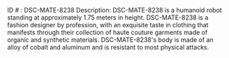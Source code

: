 ID # : DSC-MATE-8238
Description: DSC-MATE-8238 is a humanoid robot standing at approximately 1.75 meters in height. DSC-MATE-8238 is a fashion designer by profession, with an exquisite taste in clothing that manifests through their collection of haute couture garments made of organic and synthetic materials. DSC-MATE-8238's body is made of an alloy of cobalt and aluminum and is resistant to most physical attacks.